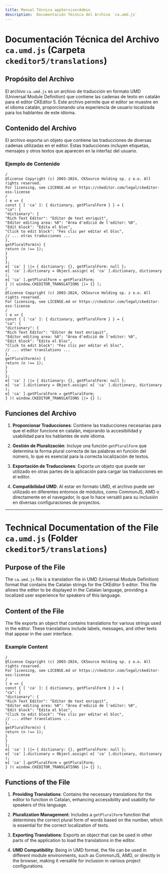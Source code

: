 ```yaml
---
title: Manual Técnico appServiserAdmin
description:  Documentación Técnica del Archivo `ca.umd.js`
---
```


# Documentación Técnica del Archivo `ca.umd.js` (Carpeta `ckeditor5/translations`)

## Propósito del Archivo
El archivo `ca.umd.js` es un archivo de traducción en formato UMD (Universal Module Definition) que contiene las cadenas de texto en catalán para el editor CKEditor 5. Este archivo permite que el editor se muestre en el idioma catalán, proporcionando una experiencia de usuario localizada para los hablantes de este idioma.

## Contenido del Archivo
El archivo exporta un objeto que contiene las traducciones de diversas cadenas utilizadas en el editor. Estas traducciones incluyen etiquetas, mensajes y otros textos que aparecen en la interfaz del usuario.

### Ejemplo de Contenido
```
/
@license Copyright (c) 2003-2024, CKSource Holding sp. z o.o. All rights reserved.
For licensing, see LICENSE.md or https://ckeditor.com/legal/ckeditor-oss-license
/
( e => {
const { [ 'ca' ]: { dictionary, getPluralForm } } = {
"ca": {
"dictionary": {
"Rich Text Editor": "Editor de text enriquit",
"Editor editing area: %0": "Àrea d'edició de l'editor: %0",
"Edit block": "Edita el bloc",
"Click to edit block": "Fes clic per editar el bloc",
// ... otras traducciones ...
},
getPluralForm(n) {
return (n !== 1);
}
}
};
e[ 'ca' ] ||= { dictionary: {}, getPluralForm: null };
e[ 'ca' ].dictionary = Object.assign( e[ 'ca' ].dictionary, dictionary );
e[ 'ca' ].getPluralForm = getPluralForm;
} )( window.CKEDITOR_TRANSLATIONS ||= {} );
/
@license Copyright (c) 2003-2024, CKSource Holding sp. z o.o. All rights reserved.
For licensing, see LICENSE.md or https://ckeditor.com/legal/ckeditor-oss-license
/
( e => {
const { [ 'ca' ]: { dictionary, getPluralForm } } = {
"ca": {
"dictionary": {
"Rich Text Editor": "Editor de text enriquit",
"Editor editing area: %0": "Àrea d'edició de l'editor: %0",
"Edit block": "Edita el bloc",
"Click to edit block": "Fes clic per editar el bloc",
// ... other translations ...
},
getPluralForm(n) {
return (n !== 1);
}
}
};
e[ 'ca' ] ||= { dictionary: {}, getPluralForm: null };
e[ 'ca' ].dictionary = Object.assign( e[ 'ca' ].dictionary, dictionary );
e[ 'ca' ].getPluralForm = getPluralForm;
} )( window.CKEDITOR_TRANSLATIONS ||= {} );
```
	

## Funciones del Archivo
1. **Proporcionar Traducciones**: Contiene las traducciones necesarias para que el editor funcione en catalán, mejorando la accesibilidad y usabilidad para los hablantes de este idioma.

2. **Gestión de Pluralización**: Incluye una función `getPluralForm` que determina la forma plural correcta de las palabras en función del número, lo que es esencial para la correcta localización de textos.

3. **Exportación de Traducciones**: Exporta un objeto que puede ser utilizado en otras partes de la aplicación para cargar las traducciones en el editor.

4. **Compatibilidad UMD**: Al estar en formato UMD, el archivo puede ser utilizado en diferentes entornos de módulos, como CommonJS, AMD o directamente en el navegador, lo que lo hace versátil para su inclusión en diversas configuraciones de proyectos.

---

# Technical Documentation of the File `ca.umd.js` (Folder `ckeditor5/translations`)

## Purpose of the File
The `ca.umd.js` file is a translation file in UMD (Universal Module Definition) format that contains the Catalan strings for the CKEditor 5 editor. This file allows the editor to be displayed in the Catalan language, providing a localized user experience for speakers of this language.

## Content of the File
The file exports an object that contains translations for various strings used in the editor. These translations include labels, messages, and other texts that appear in the user interface.

### Example Content
```
/
@license Copyright (c) 2003-2024, CKSource Holding sp. z o.o. All rights reserved.
For licensing, see LICENSE.md or https://ckeditor.com/legal/ckeditor-oss-license
/
( e => {
const { [ 'ca' ]: { dictionary, getPluralForm } } = {
"ca": {
"dictionary": {
"Rich Text Editor": "Editor de text enriquit",
"Editor editing area: %0": "Àrea d'edició de l'editor: %0",
"Edit block": "Edita el bloc",
"Click to edit block": "Fes clic per editar el bloc",
// ... other translations ...
},
getPluralForm(n) {
return (n !== 1);
}
}
};
e[ 'ca' ] ||= { dictionary: {}, getPluralForm: null };
e[ 'ca' ].dictionary = Object.assign( e[ 'ca' ].dictionary, dictionary );
e[ 'ca' ].getPluralForm = getPluralForm;
} )( window.CKEDITOR_TRANSLATIONS ||= {} );
```

## Functions of the File
1. **Providing Translations**: Contains the necessary translations for the editor to function in Catalan, enhancing accessibility and usability for speakers of this language.

2. **Pluralization Management**: Includes a `getPluralForm` function that determines the correct plural form of words based on the number, which is essential for the correct localization of texts.

3. **Exporting Translations**: Exports an object that can be used in other parts of the application to load the translations in the editor.

4. **UMD Compatibility**: Being in UMD format, the file can be used in different module environments, such as CommonJS, AMD, or directly in the browser, making it versatile for inclusion in various project configurations.
